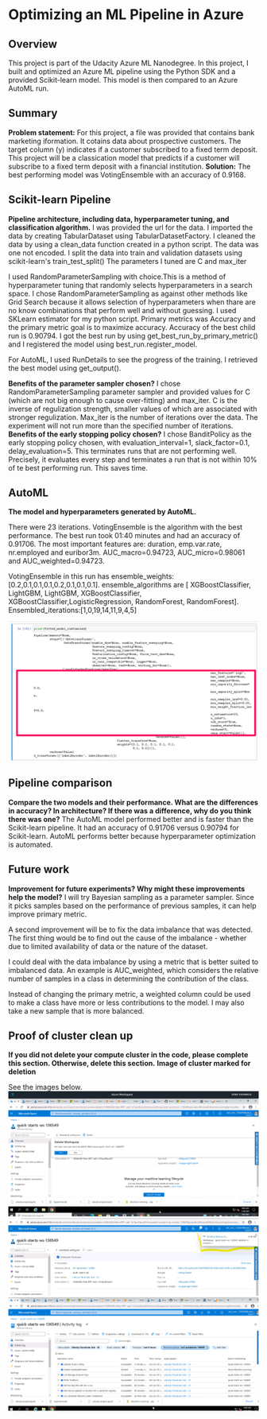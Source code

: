 # Optimizing an ML Pipeline in Azure

## Overview
This project is part of the Udacity Azure ML Nanodegree. In this project, I built and optimized an Azure ML pipeline using the Python SDK and a provided Scikit-learn model. This model is then compared to an Azure AutoML run.

## Summary
**Problem statement:**
For this project, a file was provided that contains bank marketing iformation. It cotains data about prospective customers. The target column (y) indicates if a customer subscribed to a fixed term deposit. This project will be a classication model that predicts if a customer will subscribe to a fixed term deposit with a financial institution.
**Solution:**
The best performing model was VotingEnsemble with an accuracy of 0.9168.
## Scikit-learn Pipeline
**Pipeline architecture, including data, hyperparameter tuning, and classification algorithm.**
I was provided the url for the data. I imported the data by creating TabularDataset using TabularDatasetFactory. I cleaned the data by using a clean_data function created in a python script. The data was one not encoded.
I split the data into train and validation datasets using scikit-learn's train_test_split()
The parameters I tuned are C and max_iter

I used RandomParameterSampling with choice.This is a method of hyperparameter tuning that randomly selects hyperparameters in a search space. I chose RandomParameterSampling as against other methods like Grid Search because it allows selection of hyperparameters when thare are no know combinations that perform well and without guessing.
I used SKLearn estimator for my python script. Primary metrics was Accuracy and the primary metric goal is to maximize accuracy. Accuracy of the best child run is 0.90794.
I got the best run by using get_best_run_by_primary_metric() and I registered the model using best_run.register_model.

For AutoML, I used RunDetails to see the progress of the training. I retrieved the best model using get_output().

**Benefits of the parameter sampler chosen?**
I chose RandomParameterSampling parameter sampler and provided values for C (which are not big enough to cause over-fitting) and max_iter. C is the inverse of regulization strength, smaller values of which are associated with stronger regulization. Max_iter is the number of iterations over the data. The experiment will not run more than the specified number of iterations. 
**Benefits of the early stopping policy chosen?**
I chose BanditPolicy as the early stopping policy chosen, with evaluation_interval=1, slack_factor=0.1, delay_evaluation=5. This terminates runs that are not performing well. Precisely, it evaluates every step and terminates a run that is not within 10% of te best performing run. This saves time.

## AutoML
**The model and hyperparameters generated by AutoML.**

There were 23 iterations. VotingEnsemble is the algorithm with the best performance. The best run took 01:40 minutes and had an accuracy of 0.91706. The most important features are: duration, emp.var.rate, nr.employed and euribor3m. AUC_macro=0.94723, AUC_micro=0.98061 and AUC_weighted=0.94723.

VotingEnsemble in this run has ensemble_weights:[0.2,0.1,0.1,0.1,0.2,0.1,0.1,0.1]. ensemble_algorithms are [ XGBoostClassifier, LightGBM, LightGBM, XGBoostClassifier, XGBoostClassifier,LogisticRegression, RandomForest, RandomForest]. Ensembled_iterations:[1,0,19,14,11,9,4,5]

![alt text](https://github.com/TemitayoIlori/Machine-Learning/blob/main/AZMLND_Optimizing_a_Pipeline_in_Azure-Starter_Files/VotingEnsemble.png)

## Pipeline comparison
**Compare the two models and their performance. What are the differences in accuracy? In architecture? If there was a difference, why do you think there was one?**
The AutoML model performed better and is faster than the Scikit-learn pipeline. It had an accuracy of 0.91706 versus 0.90794 for Scikit-learn. AutoML performs better because hyperparameter optimization is automated.

## Future work
**Improvement for future experiments? Why might these improvements help the model?**
I will try Bayesian sampling as a parameter sampler. Since it picks samples based on the performance of previous samples, it can help improve primary metric.

A second improvement will be to fix the data imbalance that was detected. The first thing would be to find out the cause of the imbalance - whether due to limited availability of data or the nature of the dataset. 

I could deal with the data imbalance by using a metric that is better suited to imbalanced data. An example is AUC_weighted, which considers the relative number of samples in a class in determining the contribution of the class.

Instead of changing the primary metric, a weighted column could be used to make a class have more or less contributions to the model. I may also take a new sample that is more balanced.
## Proof of cluster clean up
**If you did not delete your compute cluster in the code, please complete this section. Otherwise, delete this section.**
**Image of cluster marked for deletion**

See the images below.
![alt text](https://github.com/TemitayoIlori/Machine-Learning/blob/main/AZMLND_Optimizing_a_Pipeline_in_Azure-Starter_Files/AML4.PNG)
![alt text](https://github.com/TemitayoIlori/Machine-Learning/blob/main/AZMLND_Optimizing_a_Pipeline_in_Azure-Starter_Files/AML5.jpg)
![alt text](https://github.com/TemitayoIlori/Machine-Learning/blob/main/AZMLND_Optimizing_a_Pipeline_in_Azure-Starter_Files/AML6.PNG)

